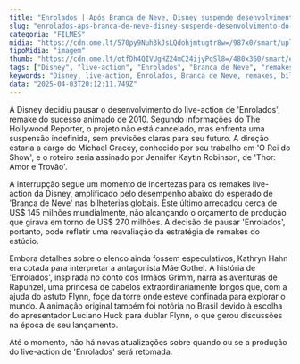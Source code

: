 ```yaml
---
title: "Enrolados | Após Branca de Neve, Disney suspende desenvolvimento do live-action"
slug: "enrolados-aps-branca-de-neve-disney-suspende-desenvolvimento-do-live-action"
categoria: "FILMES"
midia: "https://cdn.ome.lt/570py9Nuh3kJsLQdohjmtugtr8w=/987x0/smart/uploads/conteudo/fotos/02_kI24GHB.jpg"
tipoMidia: "imagem"
thumb: "https://cdn.ome.lt/otfDh4QIVUgHZ24mC24ijyPqSl8=/480x360/smart/extras/conteudos/01_y6WbLOZ.jpg"
tags: ["Disney", "live-action", "Enrolados", "Branca de Neve", "remakes", "bilheterias", "Michael Gracey", "Kathryn Hahn"]
keywords: "Disney, live-action, Enrolados, Branca de Neve, remakes, bilheterias, Michael Gracey, Kathryn Hahn"
data: "2025-04-03T20:12:11.749Z"
---
```


A Disney decidiu pausar o desenvolvimento do live-action de 'Enrolados', remake do sucesso animado de 2010. Segundo informações do The Hollywood Reporter, o projeto não está cancelado, mas enfrenta uma suspensão indefinida, sem previsões claras para seu futuro. A direção estaria a cargo de Michael Gracey, conhecido por seu trabalho em 'O Rei do Show', e o roteiro seria assinado por Jennifer Kaytin Robinson, de 'Thor: Amor e Trovão'.

A interrupção segue um momento de incertezas para os remakes live-action da Disney, amplificado pelo desempenho abaixo do esperado de 'Branca de Neve' nas bilheterias globais. Este último arrecadou cerca de US$ 145 milhões mundialmente, não alcançando o orçamento de produção que girava em torno de US$ 270 milhões. A decisão de pausar 'Enrolados', portanto, pode refletir uma reavaliação da estratégia de remakes do estúdio.

Embora detalhes sobre o elenco ainda fossem especulativos, Kathryn Hahn era cotada para interpretar a antagonista Mãe Gothel. A história de 'Enrolados', inspirada no conto dos Irmãos Grimm, narra as aventuras de Rapunzel, uma princesa de cabelos extraordinariamente longos que, com a ajuda do astuto Flynn, foge da torre onde esteve confinada para explorar o mundo. A animação original também foi notória no Brasil devido à escolha do apresentador Luciano Huck para dublar Flynn, o que gerou discussões na época de seu lançamento.

Até o momento, não há novas atualizações sobre quando ou se a produção do live-action de 'Enrolados' será retomada.